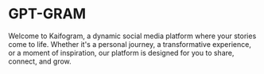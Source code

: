 # GPT-GRAM
Welcome to Kaifogram, a dynamic social media platform where your stories come to life. Whether it's a personal journey, a transformative experience, or a moment of inspiration, our platform is designed for you to share, connect, and grow.
